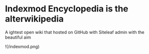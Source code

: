 # Indexmod Encyclopedia is the alterwikipedia 

A ightest open wiki that hosted on GitHub with Siteleaf admin with the beautiful aim

!(/indexmod.png)


    



